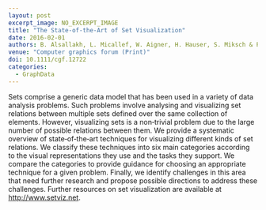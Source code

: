 ```yaml
---
layout: post
excerpt_image: NO_EXCERPT_IMAGE
title: "The State‐of‐the‐Art of Set Visualization"
date: 2016-02-01
authors: B. Alsallakh, L. Micallef, W. Aigner, H. Hauser, S. Miksch & P. Rodgers
venue: "Computer graphics forum (Print)"
doi: 10.1111/cgf.12722
categories:
  - GraphData
---
```

Sets comprise a generic data model that has been used in a variety of data analysis problems. Such problems involve analysing and visualizing set relations between multiple sets defined over the same collection of elements. However, visualizing sets is a non‐trivial problem due to the large number of possible relations between them. We provide a systematic overview of state‐of‐the‐art techniques for visualizing different kinds of set relations. We classify these techniques into six main categories according to the visual representations they use and the tasks they support. We compare the categories to provide guidance for choosing an appropriate technique for a given problem. Finally, we identify challenges in this area that need further research and propose possible directions to address these challenges. Further resources on set visualization are available at http://www.setviz.net.
